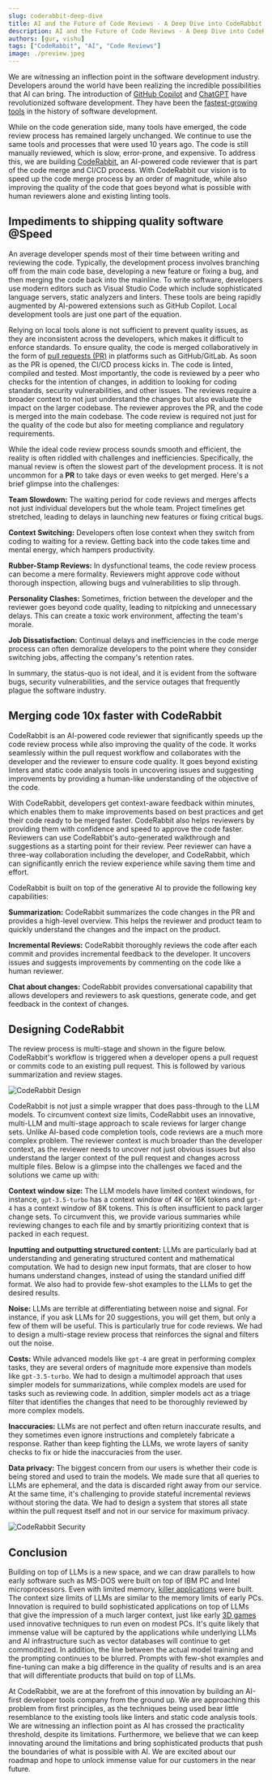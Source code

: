 ```yaml
---
slug: coderabbit-deep-dive
title: AI and the Future of Code Reviews - A Deep Dive into CodeRabbit
description: AI and the Future of Code Reviews - A Deep Dive into CodeRabbit
authors: [gur, vishu]
tags: ["CodeRabbit", "AI", "Code Reviews"]
image: ./preview.jpeg
---
```


We are witnessing an inflection point in the software development industry.
Developers around the world have been realizing the incredible possibilities
that AI can bring. The introduction of
[GitHub Copilot](https://github.com/features/copilot) and
[ChatGPT](https://chat.openai.com/auth/login) have revolutionized software
development. They have been the
[fastest-growing tools](https://aibusiness.com/companies/one-year-on-github-copilot-adoption-soars)
in the history of software development.

While on the code generation side, many tools have emerged, the code review
process has remained largely unchanged. We continue to use the same tools and
processes that were used 10 years ago. The code is still manually reviewed,
which is slow, error-prone, and expensive. To address this, we are building
[CodeRabbit](https://coderabbit.ai/), an AI-powered code reviewer that is part
of the code merge and CI/CD process. With CodeRabbit our vision is to speed up
the code merge process by an order of magnitude, while also improving the
quality of the code that goes beyond what is possible with human reviewers alone
and existing linting tools.

<!--truncate-->

## Impediments to shipping quality software @Speed

An average developer spends most of their time between writing and reviewing the
code. Typically, the development process involves branching off from the main
code base, developing a new feature or fixing a bug, and then merging the code
back into the mainline. To write software, developers use modern editors such as
Visual Studio Code which include sophisticated language servers, static
analyzers and linters. These tools are being rapidly augmented by AI-powered
extensions such as GitHub Copilot. Local development tools are just one part of
the equation.

Relying on local tools alone is not sufficient to prevent quality issues, as
they are inconsistent across the developers, which makes it difficult to enforce
standards. To ensure quality, the code is merged collaboratively in the form of
[pull requests (PR)](https://docs.github.com/en/pull-requests) in platforms such
as GitHub/GitLab. As soon as the PR is opened, the CI/CD process kicks in. The
code is linted, compiled and tested. Most importantly, the code is reviewed by a
peer who checks for the intention of changes, in addition to looking for coding
standards, security vulnerabilities, and other issues. The reviews require a
broader context to not just understand the changes but also evaluate the impact
on the larger codebase. The reviewer approves the PR, and the code is merged
into the main codebase. The code review is required not just for the quality of
the code but also for meeting compliance and regulatory requirements.

While the ideal code review process sounds smooth and efficient, the reality is
often riddled with challenges and inefficiencies. Specifically, the manual
review is often the slowest part of the development process. It is not uncommon
for a **PR** to take days or even weeks to get merged. Here's a brief glimpse
into the challenges:

**Team Slowdown:** The waiting period for code reviews and merges affects not
just individual developers but the whole team. Project timelines get stretched,
leading to delays in launching new features or fixing critical bugs.

**Context Switching:** Developers often lose context when they switch from
coding to waiting for a review. Getting back into the code takes time and mental
energy, which hampers productivity.

**Rubber-Stamp Reviews:** In dysfunctional teams, the code review process can
become a mere formality. Reviewers might approve code without thorough
inspection, allowing bugs and vulnerabilities to slip through.

**Personality Clashes:** Sometimes, friction between the developer and the
reviewer goes beyond code quality, leading to nitpicking and unnecessary delays.
This can create a toxic work environment, affecting the team's morale.

**Job Dissatisfaction:** Continual delays and inefficiencies in the code merge
process can often demoralize developers to the point where they consider
switching jobs, affecting the company's retention rates.

In summary, the status-quo is not ideal, and it is evident from the software
bugs, security vulnerabilities, and the service outages that frequently plague
the software industry.

## Merging code 10x faster with CodeRabbit

CodeRabbit is an AI-powered code reviewer that significantly speeds up the code
review process while also improving the quality of the code. It works seamlessly
within the pull request workflow and collaborates with the developer and the
reviewer to ensure code quality. It goes beyond existing linters and static code
analysis tools in uncovering issues and suggesting improvements by providing a
human-like understanding of the objective of the code.

With CodeRabbit, developers get context-aware feedback within minutes, which
enables them to make improvements based on best practices and get their code
ready to be merged faster. CodeRabbit also helps reviewers by providing them
with confidence and speed to approve the code faster. Reviewers can use
CodeRabbit's auto-generated walkthrough and suggestions as a starting point for
their review. Peer reviewer can have a three-way collaboration including the
developer, and CodeRabbit, which can significantly enrich the review experience
while saving them time and effort.

CodeRabbit is built on top of the generative AI to provide the following key
capabilities:

**Summarization:** CodeRabbit summarizes the code changes in the PR and provides
a high-level overview. This helps the reviewer and product team to quickly
understand the changes and the impact on the product.

**Incremental Reviews:** CodeRabbit thoroughly reviews the code after each
commit and provides incremental feedback to the developer. It uncovers issues
and suggests improvements by commenting on the code like a human reviewer.

**Chat about changes:** CodeRabbit provides conversational capability that
allows developers and reviewers to ask questions, generate code, and get
feedback in the context of changes.

## Designing CodeRabbit

The review process is multi-stage and shown in the figure below. CodeRabbit's
workflow is triggered when a developer opens a pull request or commits code to
an existing pull request. This is followed by various summarization and review
stages.

![CodeRabbit Design](../img/coderabbit-design.jpg)

CodeRabbit is not just a simple wrapper that does pass-through to the LLM
models. To circumvent context size limits, CodeRabbit uses an innovative,
multi-LLM and multi-stage approach to scale reviews for larger change sets.
Unlike AI-based code completion tools, code reviews are a much more complex
problem. The reviewer context is much broader than the developer context, as the
reviewer needs to uncover not just obvious issues but also understand the larger
context of the pull request and changes across multiple files. Below is a
glimpse into the challenges we faced and the solutions we came up with:

**Context window size:** The LLM models have limited context windows, for
instance, `gpt-3.5-turbo` has a context window of 4K or 16K tokens and `gpt-4`
has a context window of 8K tokens. This is often insufficient to pack larger
change sets. To circumvent this, we provide various summaries while reviewing
changes to each file and by smartly prioritizing context that is packed in each
request.

**Inputting and outputting structured content:** LLMs are particularly bad at
understanding and generating structured content and mathematical computation. We
had to design new input formats, that are closer to how humans understand
changes, instead of using the standard unified diff format. We also had to
provide few-shot examples to the LLMs to get the desired results.

**Noise:** LLMs are terrible at differentiating between noise and signal. For
instance, if you ask LLMs for 20 suggestions, you will get them, but only a few
of them will be useful. This is particularly true for code reviews. We had to
design a multi-stage review process that reinforces the signal and filters out
the noise.

**Costs:** While advanced models like `gpt-4` are great in performing complex
tasks, they are several orders of magnitude more expensive than models like
`gpt-3.5-turbo`. We had to design a multimodel approach that uses simpler models
for summarizations, while complex models are used for tasks such as reviewing
code. In addition, simpler models act as a triage filter that identifies the
changes that need to be thoroughly reviewed by more complex models.

**Inaccuracies:** LLMs are not perfect and often return inaccurate results, and
they sometimes even ignore instructions and completely fabricate a response.
Rather than keep fighting the LLMs, we wrote layers of sanity checks to fix or
hide the inaccuracies from the user.

**Data privacy:** The biggest concern from our users is whether their code is
being stored and used to train the models. We made sure that all queries to LLMs
are ephemeral, and the data is discarded right away from our service. At the
same time, it's challenging to provide stateful incremental reviews without
storing the data. We had to design a system that stores all state within the
pull request itself and not in our service for maximum privacy.

![CodeRabbit Security](./coderabbit-security.jpg)

## Conclusion

Building on top of LLMs is a new space, and we can draw parallels to how early
software such as MS-DOS were built on top of IBM PC and Intel microprocessors.
Even with limited memory,
[killer applications](https://www.pcmag.com/news/the-ibm-pcs-killer-apps-where-are-they-now)
were built. The context size limits of LLMs are similar to the memory limits of
early PCs. Innovation is required to build sophisticated applications on top of
LLMs that give the impression of a much larger context, just like early
[3D games](<https://en.wikipedia.org/wiki/Doom_(1993_video_game)>) used
innovative techniques to run even on modest PCs. It's quite likely that immense
value will be captured by the applications while underlying LLMs and AI
infrastructure such as vector databases will continue to get commoditized. In
addition, the line between the actual model training and the prompting continues
to be blurred. Prompts with few-shot examples and fine-tuning can make a big
difference in the quality of results and is an area that will differentiate
products that build on top of LLMs.

At CodeRabbit, we are at the forefront of this innovation by building an
AI-first developer tools company from the ground up. We are approaching this
problem from first principles, as the techniques being used bear little
resemblance to the existing tools like linters and static code analysis tools.
We are witnessing an inflection point as AI has crossed the practicality
threshold, despite its limitations. Furthermore, we believe that we can keep
innovating around the limitations and bring sophisticated products that push the
boundaries of what is possible with AI. We are excited about our roadmap and
hope to unlock immense value for our customers in the near future.

<!-- <ShareButton platform="twitter" text="Twitter" url='CodeRabbit: Bringing AI to Code Reviews&hashtags=CodeRabbitAI'/>

<ShareButton platform="facebook" url="CodeRabbit: Bringing AI to Code Reviews" text="LinkedIn" /> -->
